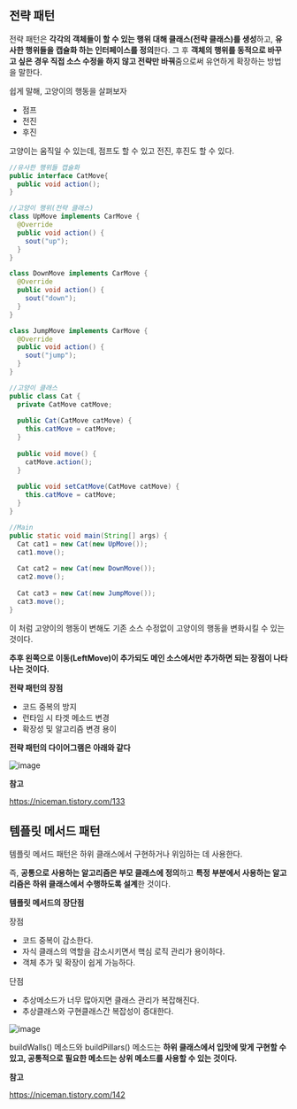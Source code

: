## 전략 패턴

전략 패턴은 **각각의 객체들이 할 수 있는 행위 대해 클래스(전략 클래스)를 생성**하고, **유사한 행위들을 캡슐화 하는 인터페이스를 정의**한다. 그 후 **객체의 행위를 동적으로 바꾸고 싶은 경우 직접 소스 수정을 하지 않고 전략만 바꿔**줌으로써 유연하게 확장하는 방법을 말한다.

쉽게 말해, 고양이의 행동을 살펴보자

- 점프
- 전진
- 후진

고양이는 움직일 수 있는데, 점프도 할 수 있고 전진, 후진도 할 수 있다.

~~~ java
//유사한 행위들 캡슐화
public interface CatMove{
  public void action();
}

//고양이 행위(전략 클래스)
class UpMove implements CarMove {
  @Override
  public void action() {
    sout("up");
  }
}

class DownMove implements CarMove {
  @Override
  public void action() {
    sout("down");
  }
}

class JumpMove implements CarMove {
  @Override
  public void action() {
    sout("jump");
  }
}

//고양이 클래스
public class Cat {
  private CatMove catMove;
  
  public Cat(CatMove catMove) {
    this.catMove = catMove;
  }
  
  public void move() {
    catMove.action();
  }
  
  public void setCatMove(CatMove catMove) {
    this.catMove = catMove;
  }
}

//Main
public static void main(String[] args) {
  Cat cat1 = new Cat(new UpMove());
  cat1.move();
  
  Cat cat2 = new Cat(new DownMove());
  cat2.move();
  
  Cat cat3 = new Cat(new JumpMove());
  cat3.move();
}
~~~

이 처럼 고양이의 행동이 변해도 기존 소스 수정없이 고양이의 행동을 변화시킬 수 있는 것이다. 

**추후 왼쪽으로 이동(LeftMove)이 추가되도 메인 소스에서만 추가하면 되는 장점이 나타나는 것이다.**



**전략 패턴의 장점**

- 코드 중복의 방지
- 런타임 시 타겟 메소드 변경
- 확장성 및 알고리즘 변경 용이



**전략 패턴의 다이어그램은 아래와 같다**

![image](https://user-images.githubusercontent.com/40616436/73272484-cbe18880-4225-11ea-93b8-061b9ab188fd.png)



**참고**

https://niceman.tistory.com/133





## 템플릿 메서드 패턴

템플릿 메서드 패턴은 하위 클래스에서 구현하거나 위임하는 데 사용한다.

즉, **공통으로 사용하는 알고리즘은 부모 클래스에 정의**하고 **특정 부분에서 사용하는 알고리즘은 하위 클래스에서 수행하도록 설계**한 것이다.

**템플릿 메서드의 장단점**

장점

- 코드 중복이 감소한다.
- 자식 클래스의 역할을 감소시키면서 핵심 로직 관리가 용이하다.
- 객체 추가 및 확장이 쉽게 가능하다.

단점

- 추상메소드가 너무 많아지면 클래스 관리가 복잡해진다.
- 추상클래스와 구현클래스간 복잡성이 증대한다.



![image](https://user-images.githubusercontent.com/40616436/73273487-655d6a00-4227-11ea-974d-618ebd2f8508.png)

buildWalls() 메소드와 buildPillars() 메소드는 **하위 클래스에서 입맛에 맞게 구현할 수 있고, 공통적으로 필요한 메소드는 상위 메소드를 사용할 수 있는 것이다.**



**참고**

https://niceman.tistory.com/142